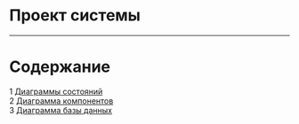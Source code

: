 # Проект системы
---

# Содержание
1 [Диаграммы состояний](State/README.md)  
2 [Диаграмма компонентов](Components/README.md)  
3 [Диаграмма базы данных](Database/README.md)
